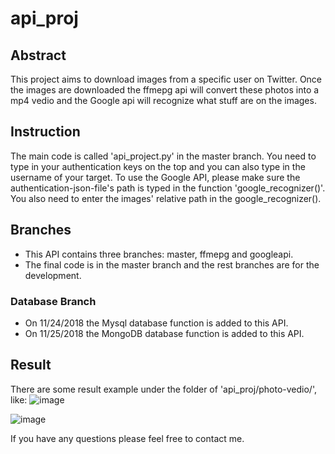 # api_proj

## Abstract

This project aims to download images from a specific user on Twitter. Once the images are downloaded the ffmepg api will
convert these photos into a mp4 vedio and the Google api will recognize what stuff are on the images.


## Instruction

The main code is called 'api_project.py' in the master branch. You need to type in your authentication keys on the top and
you can also type in the username of your target. To use the Google API, please make sure the authentication-json-file's path
is typed in the function 'google_recognizer()'. You also need to enter the images' relative path in the google_recognizer().


## Branches

* This API contains three branches: master, ffmepg and googleapi. 
* The final code is in the master branch and the rest branches are for the development.

### Database Branch
* On 11/24/2018 the Mysql database function is added to this API.
* On 11/25/2018 the MongoDB database function is added to this API.

## Result

There are some result example under the folder of 'api_proj/photo-vedio/', like:
![image](https://github.com/ethanhou99/api_proj/blob/master/photo-vedio/img8.jpg)

![image](https://github.com/ethanhou99/api_proj/blob/master/photo-vedio/img9.jpg)

If you have any questions please feel free to contact me.
